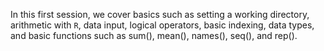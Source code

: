 In this first session, we cover basics such as setting a working directory, arithmetic with `R`, data input, logical operators, basic indexing, data types, and basic functions such as sum(), mean(), names(), seq(), and rep().
